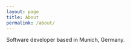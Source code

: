 ```yaml
---
layout: page
title: About
permalink: /about/
---
```


Software developer based in Munich, Germany.

[jekyll-organization]: https://github.com/jekyll
